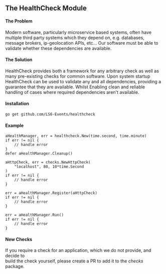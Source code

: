 ## The HealthCheck Module

#### The Problem
Modern software, particularly microservice based systems, often have 
multiple third party systems which they depend on, e.g. databases, 
message brokers, ip-geolocation APIs, etc...
Our software must be able to validate whether these dependencies are available.

#### The Solution
HealthCheck provides both a framework for any arbitrary check as well as 
many pre-existing checks for common software.
Upon system startup HealthCheck can be used to validate any and all 
dependencies, providing a guarantee that they are available.
Whilst Enabling clean and reliable handling of cases where required dependencies 
aren't available.

#### Installation
`go get github.com/LS6-Events/healthcheck`

#### Example
```
aHealthManager, err = healthcheck.New(time.second, time.minute)
if err != nil {
    // handle error
}
defer aHealthManager.Cleanup()

aHttpCheck, err = checks.NewHttpCheck(
    "localhost", 80, 10*time.Second
)
if err != nil {
    // handle error
}

err = aHealthManager.Register(aHttpCheck)
if err != nil {
    // handle error
}

err = aHealthManager.Run()
if err != nil {
    // handle error
}
```

#### New Checks
If you require a check for an application, which we do not provide, and decide to  
build the check yourself, please create a PR to add it to the *checks* package.